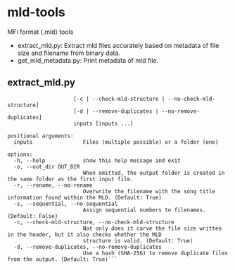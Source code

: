 # mld-tools
MFi format (.mld) tools
- extract_mld.py: Extract mld files accurately based on metadata of file size and filename from binary data.
- get_mld_metadata.py: Print metadata of mld file.

## extract_mld.py
```usage: MLD extractor [-h] [-o OUT_DIR] [-r | --rename | --no-rename] [-s | --sequential | --no-sequential]
                     [-c | --check-mld-structure | --no-check-mld-structure]
                     [-d | --remove-duplicates | --no-remove-duplicates]
                     inputs [inputs ...]

positional arguments:
  inputs                Files (multiple possible) or a folder (one)

options:
  -h, --help            show this help message and exit
  -o, --out_dir OUT_DIR
                        When omitted, the output folder is created in the same folder as the first input file.
  -r, --rename, --no-rename
                        Overwrite the filename with the song title information found within the MLD. (Default: True)
  -s, --sequential, --no-sequential
                        Assign sequential numbers to filenames. (Default: False)
  -c, --check-mld-structure, --no-check-mld-structure
                        Not only does it carve the file size written in the header, but it also checks whether the MLD
                        structure is valid. (Default: True)
  -d, --remove-duplicates, --no-remove-duplicates
                        Use a hash (SHA-256) to remove duplicate files from the output. (Default: True)```